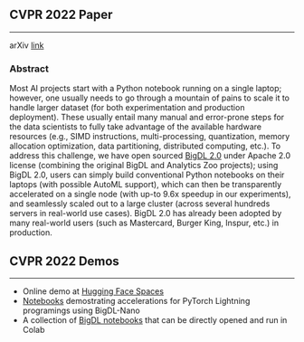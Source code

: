 ## CVPR 2022 Paper
___

arXiv [link](https://arxiv.org/abs/2204.01715)

### Abstract
Most AI projects start with a Python notebook running on a single laptop; however, one usually needs to go through a mountain of pains to scale it to handle larger dataset (for both experimentation and production deployment). These usually entail many manual and error-prone
steps for the data scientists to fully take advantage of the available hardware resources (e.g., SIMD instructions, multi-processing, quantization, memory allocation optimization, data partitioning, distributed computing, etc.). To address this challenge, we have open sourced [BigDL
2.0](https://github.com/intel-analytics/BigDL/) under Apache 2.0 license (combining the original
BigDL and Analytics Zoo projects); using BigDL 2.0, users can simply build conventional Python notebooks on their laptops (with possible AutoML support), which can then be transparently accelerated on a single node (with up-to 9.6x speedup in our experiments), and seamlessly scaled out to a large cluster (across several hundreds servers in real-world use cases). BigDL 2.0 has already been adopted by many real-world users (such as Mastercard, Burger King, Inspur, etc.) in production.


## CVPR 2022 Demos
___
- Online demo at [Hugging Face Spaces](https://huggingface.co/spaces/CVPR/BigDL-Nano_inference)
- [Notebooks](demos/FastFace) demostrating accelerations for PyTorch Lightning programings using BigDL-Nano
- A collection of [BigDL notebooks](https://bigdl.readthedocs.io/en/latest/doc/UserGuide/notebooks.html) that can be directly opened and run in Colab
